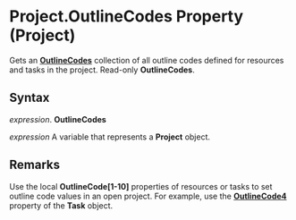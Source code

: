 
# Project.OutlineCodes Property (Project)

Gets an **[OutlineCodes](a2e6d0c7-0741-91c6-61aa-f4bcc299e66f.md)** collection of all outline codes defined for resources and tasks in the project. Read-only **OutlineCodes**.


## Syntax

 _expression_. **OutlineCodes**

 _expression_ A variable that represents a **Project** object.


## Remarks

Use the local  **OutlineCode[1-10]** properties of resources or tasks to set outline code values in an open project. For example, use the **[OutlineCode4](04cfe263-d501-244b-76a3-bb50c769fef3.md)** property of the **Task** object.

